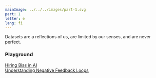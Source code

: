 ```yaml
---
mainImage: ../../../images/part-1.svg
part: 1
letter: e
lang: fi
---
```


<div class="content">

Datasets are a reflections of us, are limited by our senses, and are never perfect.

### Playground

[Hiring Bias in AI](https://www.survivalofthebestfit.com/)<br>
[Understanding Negative Feedback Loops](https://negativefeedbackloops.github.io/)

</div>
